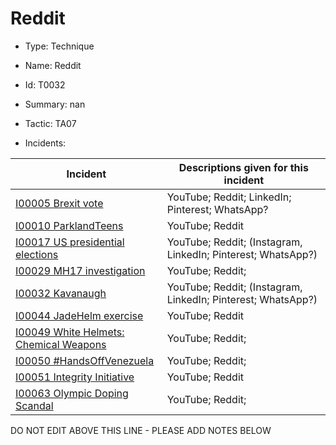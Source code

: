 # Reddit

* Type: Technique

* Name: Reddit

* Id: T0032

* Summary: nan

* Tactic: TA07

* Incidents:

| Incident | Descriptions given for this incident |
| -------- | -------------------- |
| [I00005 Brexit vote](../incidents/I00005.md) | YouTube; Reddit; LinkedIn; Pinterest; WhatsApp? |
| [I00010 ParklandTeens](../incidents/I00010.md) | YouTube; Reddit |
| [I00017 US presidential elections](../incidents/I00017.md) | YouTube; Reddit; (Instagram, LinkedIn; Pinterest; WhatsApp?) |
| [I00029 MH17 investigation](../incidents/I00029.md) | YouTube; Reddit;  |
| [I00032 Kavanaugh](../incidents/I00032.md) | YouTube; Reddit; (Instagram, LinkedIn; Pinterest; WhatsApp?) |
| [I00044 JadeHelm exercise](../incidents/I00044.md) | YouTube; Reddit |
| [I00049 White Helmets: Chemical Weapons](../incidents/I00049.md) | YouTube; Reddit;  |
| [I00050 #HandsOffVenezuela](../incidents/I00050.md) | YouTube; Reddit;  |
| [I00051 Integrity Initiative](../incidents/I00051.md) | YouTube; Reddit |
| [I00063 Olympic Doping Scandal](../incidents/I00063.md) | YouTube; Reddit;  |

DO NOT EDIT ABOVE THIS LINE - PLEASE ADD NOTES BELOW